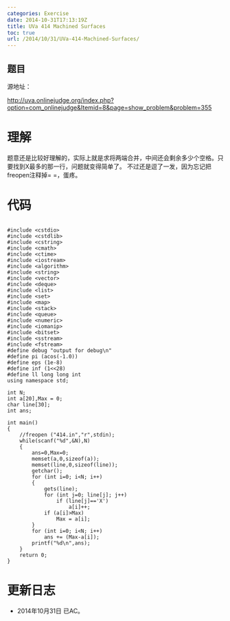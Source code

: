 ```yaml
---
categories: Exercise
date: 2014-10-31T17:13:19Z
title: UVa 414 Machined Surfaces
toc: true
url: /2014/10/31/UVa-414-Machined-Surfaces/
---
```


## 题目
源地址：

http://uva.onlinejudge.org/index.php?option=com_onlinejudge&Itemid=8&page=show_problem&problem=355

# 理解
题意还是比较好理解的，实际上就是求将两端合并，中间还会剩余多少个空格。只要找到X最多的那一行，问题就变得简单了。
不过还是逗了一发，因为忘记把freopen注释掉= =，蛋疼。

<!--more-->

# 代码

```

#include <cstdio>
#include <cstdlib>
#include <cstring>
#include <cmath>
#include <ctime>
#include <iostream>
#include <algorithm>
#include <string>
#include <vector>
#include <deque>
#include <list>
#include <set>
#include <map>
#include <stack>
#include <queue>
#include <numeric>
#include <iomanip>
#include <bitset>
#include <sstream>
#include <fstream>
#define debug "output for debug\n"
#define pi (acos(-1.0))
#define eps (1e-8)
#define inf (1<<28)
#define ll long long int
using namespace std;

int N;
int a[20],Max = 0;
char line[30];
int ans;

int main()
{
    //freopen ("414.in","r",stdin);
    while(scanf("%d",&N),N)
    {
        ans=0,Max=0;
        memset(a,0,sizeof(a));
        memset(line,0,sizeof(line));
        getchar();
        for (int i=0; i<N; i++)
        {
            gets(line);
            for (int j=0; line[j]; j++)
                if (line[j]=='X')
                    a[i]++;
            if (a[i]>Max)
                Max = a[i];
        }
        for (int i=0; i<N; i++)
            ans += (Max-a[i]);
        printf("%d\n",ans);
    }
    return 0;
}

```

# 更新日志
- 2014年10月31日 已AC。